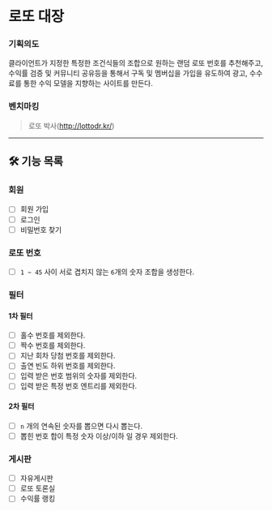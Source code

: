 # 로또 대장

### 기획의도
클라이언트가 지정한 특정한 조건식들의 조합으로 원하는 랜덤 로또 번호를 추천해주고, 
수익률 검증 및 커뮤니티 공유등을 통해서 구독 및 멤버십을 가입을 유도하여
광고, 수수료를 통한 수익 모델을 지향하는 사이트를 만든다.

### 벤치마킹
> 로또 박사(http://lottodr.kr/)

---

## 🛠️ 기능 목록

### 회원
- [ ] 회원 가입
- [ ] 로그인
- [ ] 비밀번호 찾기

### 로또 번호
- [ ] `1 ~ 45` 사이 서로 겹치지 않는 `6`개의 숫자 조합을 생성한다.

### 필터
#### 1차 필터
- [ ] 홀수 번호를 제외한다.
- [ ] 짝수 번호를 제외한다.
- [ ] 지난 회차 당첨 번호를 제외한다.
- [ ] 출연 빈도 하위 번호를 제외한다.
- [ ] 입력 받은 번호 범위의 숫자를 제외한다.
- [ ] 입력 받은 특정 번호 엔트리를 제외한다.
#### 2차 필터
- [ ] `n` 개의 연속된 숫자를 뽑으면 다시 뽑는다. 
- [ ] 뽑힌 번호 합이 특정 숫자 이상/이하 일 경우 제외한다.

### 게시판
- [ ] 자유게시판
- [ ] 로또 토론실
- [ ] 수익률 랭킹
